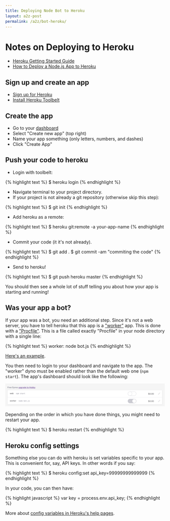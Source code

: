 ```yaml
---
title: Deploying Node Bot to Heroku
layout: a2z-post
permalink: /a2z/bot-heroku/
---
```


# Notes on Deploying to Heroku

* [Heroku Getting Started Guide](https://devcenter.heroku.com/articles/getting-started-with-nodejs#introduction)
* [How to Deploy a Node.js App to Heroku](https://scotch.io/tutorials/how-to-deploy-a-node-js-app-to-heroku)

## Sign up and create an app

* [Sign up for Heroku](https://heroku.com/)
* [Install Heroku Toolbelt](https://toolbelt.heroku.com/)

## Create the app

* Go to your [dashboard](https://dashboard.heroku.com/apps)
* Select "Create new app" (top right)
* Name your app something (only letters, numbers, and dashes)
* Click "Create App"

## Push your code to heroku

* Login with toolbelt:

{% highlight text %}
$ heroku login
{% endhighlight %}

* Navigate terminal to your project directory.
* If your project is not already a git repository (otherwise skip this step):

{% highlight text %}
$ git init
{% endhighlight %}

* Add heroku as a remote:

{% highlight text %}
$ heroku git:remote -a your-app-name
{% endhighlight %}

* Commit your code (it it's not already).

{% highlight text %}
$ git add .
$ git commit -am "commiting the code"
{% endhighlight %}

* Send to heroku!

{% highlight text %}
$ git push heroku master
{% endhighlight %}

You should then see a whole lot of stuff telling you about how your app is starting and running!

## Was your app a bot?

If your app was a bot, you need an additional step.  Since it's not a web server, you have to tell heroku that this app is a ["worker"](https://devcenter.heroku.com/articles/background-jobs-queueing) app.  This is done with a ["Procfile"](https://devcenter.heroku.com/articles/procfile).  This is a file called exactly "Procfile" in your node directory with a single line:

{% highlight text %}
worker: node bot.js
{% endhighlight %}

[Here's an example](https://github.com/shiffman/A2Z-F15/blob/gh-pages/week9/08_twitter_bot/Procfile).

You then need to login to your dashboard and navigate to the app.  The "worker" dyno must be enabled rather than the default web one (`npm start`).  The app's dashboard should look like the following:

![dynos](/a2z/images/dynos.png)

Depending on the order in which you have done things, you might need to restart your app.

{% highlight text %}
$ heroku restart
{% endhighlight %}

## Heroku config settings

Something else you can do with heroku is set variables specific to your app.  This is convenient for, say, API keys.  In other words if you say:

{% highlight text %}
$ heroku config:set api_key=99999999999999
{% endhighlight %}

In your code, you can then have:

{% highlight javascript %}
var key = process.env.api_key;
{% endhighlight %}

More about [config variables in Heroku's help pages](https://devcenter.heroku.com/articles/config-vars).
